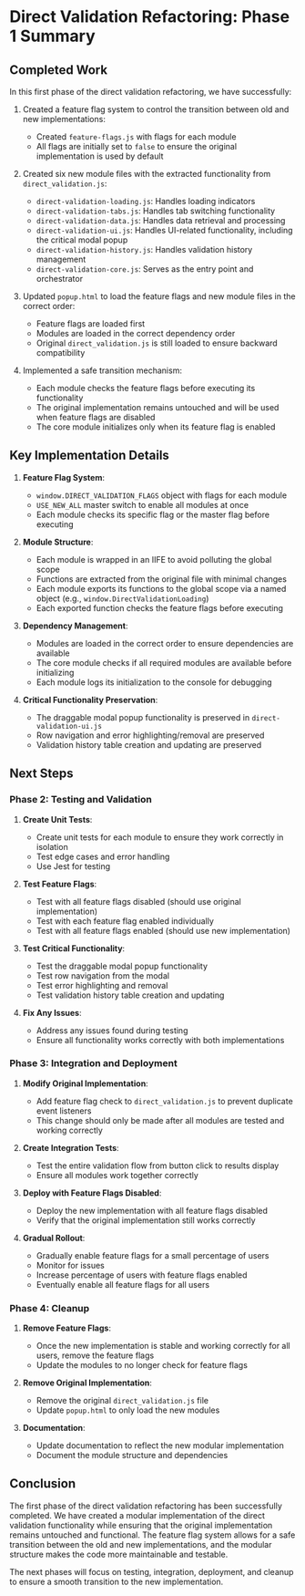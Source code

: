 # Direct Validation Refactoring: Phase 1 Summary

## Completed Work

In this first phase of the direct validation refactoring, we have successfully:

1. Created a feature flag system to control the transition between old and new implementations:
   - Created `feature-flags.js` with flags for each module
   - All flags are initially set to `false` to ensure the original implementation is used by default

2. Created six new module files with the extracted functionality from `direct_validation.js`:
   - `direct-validation-loading.js`: Handles loading indicators
   - `direct-validation-tabs.js`: Handles tab switching functionality
   - `direct-validation-data.js`: Handles data retrieval and processing
   - `direct-validation-ui.js`: Handles UI-related functionality, including the critical modal popup
   - `direct-validation-history.js`: Handles validation history management
   - `direct-validation-core.js`: Serves as the entry point and orchestrator

3. Updated `popup.html` to load the feature flags and new module files in the correct order:
   - Feature flags are loaded first
   - Modules are loaded in the correct dependency order
   - Original `direct_validation.js` is still loaded to ensure backward compatibility

4. Implemented a safe transition mechanism:
   - Each module checks the feature flags before executing its functionality
   - The original implementation remains untouched and will be used when feature flags are disabled
   - The core module initializes only when its feature flag is enabled

## Key Implementation Details

1. **Feature Flag System**:
   - `window.DIRECT_VALIDATION_FLAGS` object with flags for each module
   - `USE_NEW_ALL` master switch to enable all modules at once
   - Each module checks its specific flag or the master flag before executing

2. **Module Structure**:
   - Each module is wrapped in an IIFE to avoid polluting the global scope
   - Functions are extracted from the original file with minimal changes
   - Each module exports its functions to the global scope via a named object (e.g., `window.DirectValidationLoading`)
   - Each exported function checks the feature flags before executing

3. **Dependency Management**:
   - Modules are loaded in the correct order to ensure dependencies are available
   - The core module checks if all required modules are available before initializing
   - Each module logs its initialization to the console for debugging

4. **Critical Functionality Preservation**:
   - The draggable modal popup functionality is preserved in `direct-validation-ui.js`
   - Row navigation and error highlighting/removal are preserved
   - Validation history table creation and updating are preserved

## Next Steps

### Phase 2: Testing and Validation

1. **Create Unit Tests**:
   - Create unit tests for each module to ensure they work correctly in isolation
   - Test edge cases and error handling
   - Use Jest for testing

2. **Test Feature Flags**:
   - Test with all feature flags disabled (should use original implementation)
   - Test with each feature flag enabled individually
   - Test with all feature flags enabled (should use new implementation)

3. **Test Critical Functionality**:
   - Test the draggable modal popup functionality
   - Test row navigation from the modal
   - Test error highlighting and removal
   - Test validation history table creation and updating

4. **Fix Any Issues**:
   - Address any issues found during testing
   - Ensure all functionality works correctly with both implementations

### Phase 3: Integration and Deployment

1. **Modify Original Implementation**:
   - Add feature flag check to `direct_validation.js` to prevent duplicate event listeners
   - This change should only be made after all modules are tested and working correctly

2. **Create Integration Tests**:
   - Test the entire validation flow from button click to results display
   - Ensure all modules work together correctly

3. **Deploy with Feature Flags Disabled**:
   - Deploy the new implementation with all feature flags disabled
   - Verify that the original implementation still works correctly

4. **Gradual Rollout**:
   - Gradually enable feature flags for a small percentage of users
   - Monitor for issues
   - Increase percentage of users with feature flags enabled
   - Eventually enable all feature flags for all users

### Phase 4: Cleanup

1. **Remove Feature Flags**:
   - Once the new implementation is stable and working correctly for all users, remove the feature flags
   - Update the modules to no longer check for feature flags

2. **Remove Original Implementation**:
   - Remove the original `direct_validation.js` file
   - Update `popup.html` to only load the new modules

3. **Documentation**:
   - Update documentation to reflect the new modular implementation
   - Document the module structure and dependencies

## Conclusion

The first phase of the direct validation refactoring has been successfully completed. We have created a modular implementation of the direct validation functionality while ensuring that the original implementation remains untouched and functional. The feature flag system allows for a safe transition between the old and new implementations, and the modular structure makes the code more maintainable and testable.

The next phases will focus on testing, integration, deployment, and cleanup to ensure a smooth transition to the new implementation.